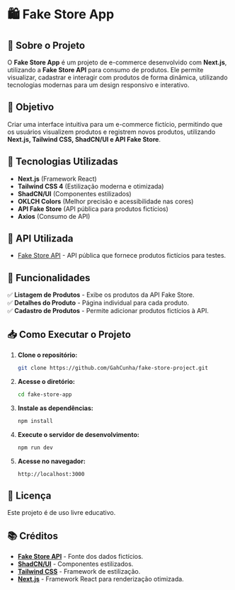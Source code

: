 # 🛍️ Fake Store App

## 📌 Sobre o Projeto
O **Fake Store App** é um projeto de e-commerce desenvolvido com **Next.js**, utilizando a **Fake Store API** para consumo de produtos. Ele permite visualizar, cadastrar e interagir com produtos de forma dinâmica, utilizando tecnologias modernas para um design responsivo e interativo.

## 🎯 Objetivo
Criar uma interface intuitiva para um e-commerce fictício, permitindo que os usuários visualizem produtos e registrem novos produtos, utilizando **Next.js, Tailwind CSS, ShadCN/UI e API Fake Store**.

## 🚀 Tecnologias Utilizadas
- **Next.js** (Framework React)
- **Tailwind CSS 4** (Estilização moderna e otimizada)
- **ShadCN/UI** (Componentes estilizados)
- **OKLCH Colors** (Melhor precisão e acessibilidade nas cores)
- **API Fake Store** (API pública para produtos fictícios)
- **Axios** (Consumo de API)

## 📡 API Utilizada
- [Fake Store API](https://fakestoreapi.com/) - API pública que fornece produtos fictícios para testes.

## 🔧 Funcionalidades
✅ **Listagem de Produtos** - Exibe os produtos da API Fake Store.  
✅ **Detalhes do Produto** - Página individual para cada produto.  
✅ **Cadastro de Produtos** - Permite adicionar produtos fictícios à API.  

## 📥 Como Executar o Projeto
1. **Clone o repositório:**
   ```bash
   git clone https://github.com/GahCunha/fake-store-project.git
   ```
2. **Acesse o diretório:**
   ```bash
   cd fake-store-app
   ```
3. **Instale as dependências:**
   ```bash
   npm install
   ```
4. **Execute o servidor de desenvolvimento:**
   ```bash
   npm run dev
   ```
5. **Acesse no navegador:**
   ```
   http://localhost:3000
   ```

## 📜 Licença
Este projeto é de uso livre educativo.

## 📚 Créditos
- **[Fake Store API](https://fakestoreapi.com/)** - Fonte dos dados fictícios.
- **[ShadCN/UI](https://ui.shadcn.com/)** - Componentes estilizados.
- **[Tailwind CSS](https://tailwindcss.com/)** - Framework de estilização.
- **[Next.js](https://nextjs.org/)** - Framework React para renderização otimizada.

